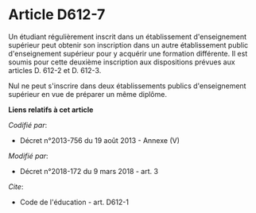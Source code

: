 # Article D612-7

Un étudiant régulièrement inscrit dans un établissement d'enseignement supérieur peut obtenir son inscription dans un autre
établissement public d'enseignement supérieur pour y acquérir une formation différente. Il est soumis pour cette deuxième
inscription aux dispositions prévues aux articles D. 612-2 et D. 612-3.

Nul ne peut s'inscrire dans deux établissements publics d'enseignement supérieur en vue de préparer un même diplôme.

**Liens relatifs à cet article**

_Codifié par_:

  - Décret n°2013-756 du 19 août 2013 -  Annexe (V)

_Modifié par_:

  - Décret n°2018-172 du 9 mars 2018 - art. 3

_Cite_:

  - Code de l'éducation - art. D612-1
